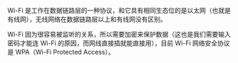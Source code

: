 Wi-Fi 是工作在数据链路层的一种协议，和它具有相同生态位的是以太网（也就是有线网），无线网络在数据链路层以上和有线网没有区别。

Wi-Fi 因为很容易被监听的关系，所以需要加密来保护数据（这也是我们需要输入密码才能连 Wi-Fi 的原因，而网线直接插就能直接用），目前 Wi-Fi 网络安全协议是 WPA（Wi-Fi Protected Access）。
